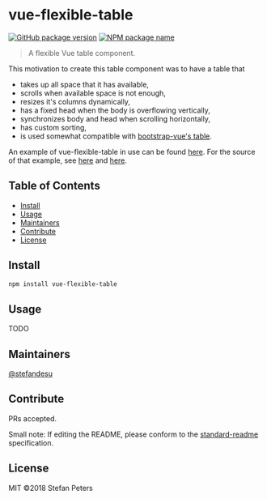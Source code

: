 # vue-flexible-table

[![GitHub package version](https://img.shields.io/github/package-json/v/stefandesu/vue-flexible-table.svg?label=version)](https://github.com/stefandesu/vue-flexible-table)
[![NPM package name](https://img.shields.io/badge/npm-vue--flexible--table-blue.svg)](https://www.npmjs.com/package/vue-flexible-table)

> A flexible Vue table component.

This motivation to create this table component was to have a table that
- takes up all space that it has available,
- scrolls when available space is not enough,
- resizes it's columns dynamically,
- has a fixed head when the body is overflowing vertically,
- synchronizes body and head when scrolling horizontally,
- has custom sorting,
- is used somewhat compatible with [bootstrap-vue's table](https://bootstrap-vue.js.org/docs/components/table).

An example of vue-flexible-table in use can be found [here](https://gbv.github.io/cocoda/dev/?schemeLeft=http%3A%2F%2Fdewey.info%2Fscheme%2Fedition%2Fe23%2F&schemeRight=http%3A%2F%2Furi.gbv.de%2Fterminology%2Frvk%2F&conceptLeft=http%3A%2F%2Fdewey.info%2Fclass%2F612.112%2Fe23%2F&conceptRight=http%3A%2F%2Frvk.uni-regensburg.de%2Fnt%2FWW_8840). For the source of that example, see [here](https://github.com/gbv/cocoda/blob/dev/src/components/MappingBrowser.vue) and [here](https://github.com/gbv/cocoda/blob/dev/src/components/OccurrencesBrowser.vue).

## Table of Contents

- [Install](#install)
- [Usage](#usage)
- [Maintainers](#maintainers)
- [Contribute](#contribute)
- [License](#license)

## Install

```bash
npm install vue-flexible-table
```

## Usage

TODO

## Maintainers

[@stefandesu](https://github.com/stefandesu)

## Contribute

PRs accepted.

Small note: If editing the README, please conform to the [standard-readme](https://github.com/RichardLitt/standard-readme) specification.

## License

MIT ©2018 Stefan Peters
